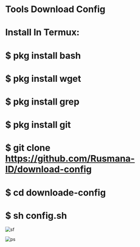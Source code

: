 
# Tools Download Config
# Install In Termux:
# $ pkg install bash
# $ pkg install wget
# $ pkg install grep
# $ pkg install git
# $ git clone https://github.com/Rusmana-ID/download-config
# $ cd downloade-config
# $ sh config.sh
![sf](https://user-images.githubusercontent.com/41493567/62817931-2b948c00-bb3f-11e9-9567-b647b81bce7a.png)

![ps](https://user-images.githubusercontent.com/41493567/62817926-0a33a000-bb3f-11e9-9f94-10e7d31f8c37.png)

